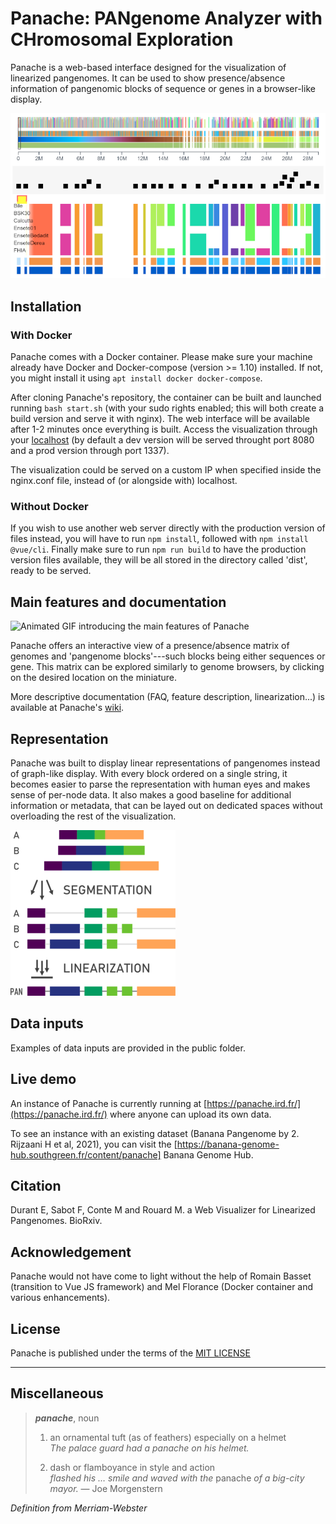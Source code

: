 # Panache: PANgenome Analyzer with CHromosomal Exploration
Panache is a web-based interface designed for the visualization of linearized pangenomes. It can be used to show presence/absence information of pangenomic blocks of sequence or genes in a browser-like display.

![Snapshot of banana data in Panache](imagesReadMe/panacheBanana_clipped.png?raw=true "Banana data in Panache")

## Installation

### With Docker
Panache comes with a Docker container. Please make sure your machine already have Docker and Docker-compose (version >= 1.10) installed. If not, you might install it using ```apt install docker docker-compose```.

After cloning Panache's repository, the container can be built and launched running ```bash start.sh``` (with your sudo rights enabled; this will both create a build version and serve it with nginx).
The web interface will be available after 1-2 minutes once everything is built.
Access the visualization through your [localhost](localhost:8080/) (by default a dev version will be served throught port 8080 and a prod version through port 1337).

The visualization could be served on a custom IP when specified inside the nginx.conf file, instead of (or alongside with) localhost.

### Without Docker

If you wish to use another web server directly with the production version of files instead, you will have to run ```npm install```, followed with ```npm install @vue/cli```. Finally make sure to run ```npm run build``` to have the production version files available, they will be all stored in the directory called 'dist', ready to be served.

## Main features and documentation

![Animated GIF introducing the main features of Panache](imagesReadMe/panacheScreencast.gif?raw=true "Panache Screencast")

Panache offers an interactive view of a presence/absence matrix of genomes and 'pangenome blocks'---such blocks being either sequences or gene. This matrix can be explored similarly to genome browsers, by clicking on the desired location on the miniature.

More descriptive documentation (FAQ, feature description, linearization...) is available at Panache's [wiki](https://github.com/SouthGreenPlatform/panache/wiki).

## Representation
Panache was built to display linear representations of pangenomes instead of graph-like display.
With every block ordered on a single string, it becomes easier to parse the representation with human eyes and makes sense of per-node data. It also makes a good baseline for additional information or metadata, that can be layed out on dedicated spaces without overloading the rest of the visualization.

![Visual explanation of pangenome linearization](imagesReadMe/pangenomeLinearization.png?raw=true "Pangenome linearization")

## Data inputs
Examples of data inputs are provided in the public folder.

## Live demo

An instance of Panache is currently running at [https://panache.ird.fr/](https://panache.ird.fr/) where anyone can upload its own data.

To see an instance with an existing dataset (Banana Pangenome by 2.	Rijzaani H et al, 2021), you can visit the [https://banana-genome-hub.southgreen.fr/content/panache] Banana Genome Hub.

## Citation
Durant E, Sabot F, Conte M and Rouard M. a Web Visualizer for Linearized Pangenomes. BioRxiv.

## Acknowledgement

Panache would not have come to light without the help of Romain Basset (transition to Vue JS framework) and Mel Florance (Docker container and various enhancements).

## License
Panache is published under the terms of the [MIT LICENSE](./LICENSE)

---

## Miscellaneous
> ***panache***, noun
> 1. an ornamental tuft (as of feathers) especially on a helmet  
> *The palace guard had a panache on his helmet.*
>
> 2. dash or flamboyance in style and action  
> *flashed his … smile and waved with the* panache *of a big-city mayor.* — Joe Morgenstern

*Definition from Merriam-Webster*
